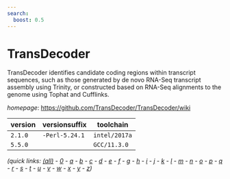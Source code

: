 ```yaml
---
search:
  boost: 0.5
---
```

# TransDecoder

TransDecoder identifies candidate coding regions within transcript sequences,  such as those generated by de novo RNA-Seq transcript assembly using Trinity,  or constructed based on RNA-Seq alignments to the genome using  Tophat and Cufflinks.

*homepage*: <https://github.com/TransDecoder/TransDecoder/wiki>

version | versionsuffix | toolchain
--------|---------------|----------
``2.1.0`` | ``-Perl-5.24.1`` | ``intel/2017a``
``5.5.0`` |  | ``GCC/11.3.0``


*(quick links: [(all)](../index.md) - [0](../0/index.md) - [a](../a/index.md) - [b](../b/index.md) - [c](../c/index.md) - [d](../d/index.md) - [e](../e/index.md) - [f](../f/index.md) - [g](../g/index.md) - [h](../h/index.md) - [i](../i/index.md) - [j](../j/index.md) - [k](../k/index.md) - [l](../l/index.md) - [m](../m/index.md) - [n](../n/index.md) - [o](../o/index.md) - [p](../p/index.md) - [q](../q/index.md) - [r](../r/index.md) - [s](../s/index.md) - [t](../t/index.md) - [u](../u/index.md) - [v](../v/index.md) - [w](../w/index.md) - [x](../x/index.md) - [y](../y/index.md) - [z](../z/index.md))*

